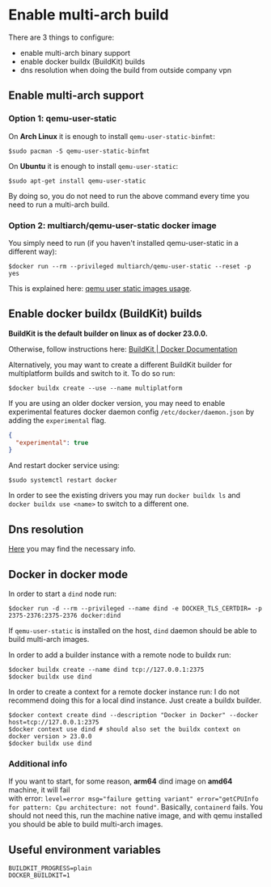 # Enable multi-arch build
There are 3 things to configure:
- enable multi-arch binary support
- enable docker buildx (BuildKit) builds
- dns resolution when doing the build from outside company vpn

## Enable multi-arch support
### Option 1: qemu-user-static 
On **Arch Linux** it is enough to install `qemu-user-static-binfmt`:
```shell
$sudo pacman -S qemu-user-static-binfmt
```

On **Ubuntu** it is enough to install `qemu-user-static`:
```shell
$sudo apt-get install qemu-user-static
```
By doing so, you do not need to run the above command every time you need to run
a multi-arch build.

### Option 2: multiarch/qemu-user-static docker image 
You simply need to run (if you haven't installed qemu-user-static in a different way):
```shell
$docker run --rm --privileged multiarch/qemu-user-static --reset -p yes
```

This is explained here: [qemu user static images usage](https://github.com/multiarch/qemu-user-static#usage).

## Enable docker buildx (BuildKit) builds
**BuildKit is the default builder on linux as of docker 23.0.0.**

Otherwise, follow instructions here:
[BuildKit | Docker Documentation](https://docs.docker.com/build/buildkit/#getting-started)

Alternatively, you may want to create a different BuildKit builder for multiplatform builds 
and switch to it. To do so run:
```shell
$docker buildx create --use --name multiplatform
```

If you are using an older docker version, you may need to enable experimental features docker daemon config
`/etc/docker/daemon.json` by adding the `experimental` flag.
```json
{
  "experimental": true
}
```
And restart docker service using:
```shell
$sudo systemctl restart docker
``` 

In order to see the existing drivers you may run `docker buildx ls` and 
`docker buildx use <name>` to switch to a different one.

## Dns resolution
[Here](dns%20resolution%20for%20docker%20and%20buildx.md) you may find the necessary info.

## Docker in docker mode
In order to start a `dind` node run:

```shell
$docker run -d --rm --privileged --name dind -e DOCKER_TLS_CERTDIR= -p 2375-2376:2375-2376 docker:dind
```

If `qemu-user-static` is installed on the host, `dind` daemon should be able to build multi-arch images.

In order to add a builder instance with a remote node to buildx run:
```shell
$docker buildx create --name dind tcp://127.0.0.1:2375
$docker buildx use dind
```

In order to create a context for a remote docker instance run:
I do not recommend doing this for a local dind instance. Just create a buildx builder.
```shell
$docker context create dind --description "Docker in Docker" --docker host=tcp://127.0.0.1:2375
$docker context use dind # should also set the buildx context on docker version > 23.0.0
$docker buildx use dind
```

### Additional info
If you want to start, for some reason, **arm64** dind image on **amd64** machine, it will fail  
with error:
`level=error msg="failure getting variant" error="getCPUInfo for pattern: Cpu architecture: not found"`.
Basically, `containerd` fails.
You should not need this, run the machine native image, and with qemu installed you should be able
to build multi-arch images.


## Useful environment variables
```properties
BUILDKIT_PROGRESS=plain
DOCKER_BUILDKIT=1
```